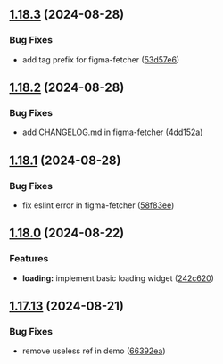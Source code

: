 ## [1.18.3](https://github.com/acronis/ui-component-library/compare/v1.18.2...v1.18.3) (2024-08-28)


### Bug Fixes

* add tag prefix for figma-fetcher ([53d57e6](https://github.com/acronis/ui-component-library/commit/53d57e685fa506a9a2adf59894e97f8cad804d4a))

## [1.18.2](https://github.com/acronis/ui-component-library/compare/v1.18.1...v1.18.2) (2024-08-28)


### Bug Fixes

* add CHANGELOG.md in figma-fetcher ([4dd152a](https://github.com/acronis/ui-component-library/commit/4dd152a1856a0ba9b6ae3b2b9d8499a00edacf05))

## [1.18.1](https://github.com/acronis/ui-component-library/compare/v1.18.0...v1.18.1) (2024-08-28)


### Bug Fixes

* fix eslint error in figma-fetcher ([58f83ee](https://github.com/acronis/ui-component-library/commit/58f83eee7b43babd14fe9a1da9573320d4c3155b))

## [1.18.0](https://github.com/acronis/ui-component-library/compare/v1.17.13...v1.18.0) (2024-08-22)


### Features

* **loading:** implement basic loading widget ([242c620](https://github.com/acronis/ui-component-library/commit/242c620fc9f3765e54d9b454efeebfd9f1c70a31))

## [1.17.13](https://github.com/acronis/ui-component-library/compare/v1.17.12...v1.17.13) (2024-08-21)


### Bug Fixes

* remove useless ref in demo ([66392ea](https://github.com/acronis/ui-component-library/commit/66392ea7e4d66f787a4ee1bfaeef677502022378))

